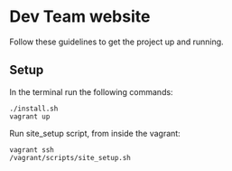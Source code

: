 # Dev Team website
Follow these guidelines to get the project up and running.

## Setup

In the terminal run the following commands:

```
./install.sh
vagrant up
```

Run site_setup script, from inside the vagrant:

```
vagrant ssh
/vagrant/scripts/site_setup.sh
```
